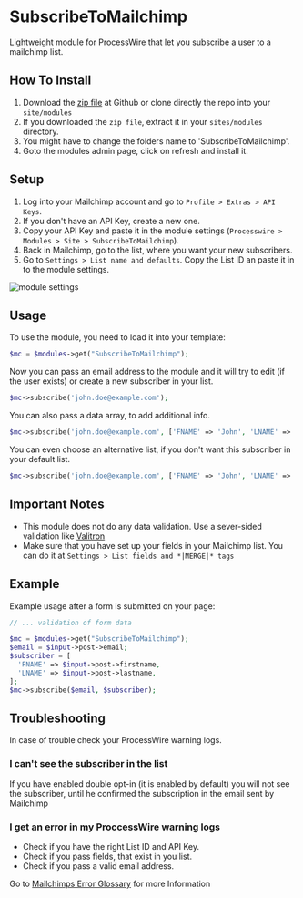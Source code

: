 # SubscribeToMailchimp
Lightweight module for ProcessWire that let you subscribe a user to a mailchimp list.

## How To Install
1. Download the [zip file](https://github.com/danielstieber/SubscribeToMailchimp/archive/master.zip) at Github or clone directly the repo into your `site/modules`
2. If you downloaded the `zip file`, extract it in your `sites/modules` directory.
3. You might have to change the folders name to 'SubscribeToMailchimp'.
4. Goto the modules admin page, click on refresh and install it.

## Setup
1. Log into your Mailchimp account and go to `Profile > Extras > API Keys`.
2. If you don't have an API Key, create a new one.
3. Copy your API Key and paste it in the module settings (`Processwire > Modules > Site > SubscribeToMailchimp`).
4. Back in Mailchimp, go to the list, where you want your new subscribers.
5. Go to `Settings > List name and defaults`. Copy the List ID an paste it in to the module settings.

![module settings](https://i.imgur.com/RcKqzEt.png)

## Usage
To use the module, you need to load it into your template:
```PHP
$mc = $modules->get("SubscribeToMailchimp");
```
Now you can pass an email address to the module and it will try to edit (if the user exists) or create a new subscriber in your list.
```PHP
$mc->subscribe('john.doe@example.com');
```
You can also pass a data array, to add additional info.
```PHP
$mc->subscribe('john.doe@example.com', ['FNAME' => 'John', 'LNAME' => 'Doe']);
```
You can even choose an alternative list, if you don't want this subscriber in your default list.
```PHP
$mc->subscribe('john.doe@example.com', ['FNAME' => 'John', 'LNAME' => 'Doe'], 'abcdef1356'); // Subscribe to List ID abcdef1356
```

## Important Notes
* This module does not do any data validation. Use a sever-sided validation like [Valitron](https://github.com/vlucas/valitron)
* Make sure that you have set up your fields in your Mailchimp list. You can do it at `Settings > List fields and *|MERGE|* tags` 

## Example
Example usage after a form is submitted on your page:
```PHP
// ... validation of form data

$mc = $modules->get("SubscribeToMailchimp");
$email = $input->post->email;
$subscriber = [
  'FNAME' => $input->post->firstname,
  'LNAME' => $input->post->lastname,
];
$mc->subscribe($email, $subscriber);

```

## Troubleshooting 
In case of trouble check your ProcessWire warning logs.

### I can't see the subscriber in the list
If you have enabled double opt-in (it is enabled by default) you will not see the subscriber, until he confirmed the subscription in the email sent by Mailchimp

### I get an error in my ProccessWire warning logs
* Check if you have the right List ID and API Key.
* Check if you pass fields, that exist in you list.
* Check if you pass a valid email address.

Go to [Mailchimps Error Glossary](https://developer.mailchimp.com/documentation/mailchimp/guides/error-glossary/) for more Information

